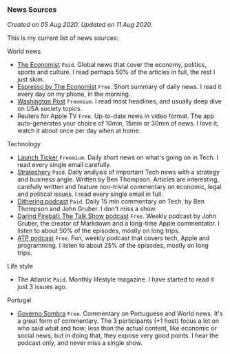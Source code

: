 ### News Sources
_Created on 05 Aug 2020. Updated on 11 Aug 2020._

This is my current list of news sources:

World news

* [The Economist](https://www.economist.com) `Paid`. Global news that cover the economy, politics, sports and culture. I read perhaps 50% of the articles in full, the rest I just skim.
* [Espresso by The Economist](https://www.economist.com) `Free`. Short summary of daily news. I read it every day on my phone, in the morning. 
* [Washington Post](https://www.wapo.com) `Freemium`. I read most headlines, and usually deep dive on USA society topics. 
* Reuters for Apple TV `Free`. Up-to-date news in video format. The app auto-generates your choice of 10min, 15min or 30min of news. I love it, watch it about once per day when at home. 

Technology

* [Launch Ticker](https://www.launchticker.com) `Freemium`. Daily short news on what's going on in Tech. I read every single email carefully.
* [Stratechery](https://www.stratechery.com) `Paid`. Daily analysis of important Tech news with a strategy and business angle. Written by Ben Thompson. Articles are interesting, carefully written and feature non-trivial commentary on economic, legal and political issues. I read every single email in full. 
* [Dithering podcast](https://dithering.fm) `Paid`. Daily 15 min commentary on Tech, by Ben Thompson and John Gruber. I don't miss a show. 
* [Daring Fireball: The Talk Show podcast](https://daringfireball.net/thetalkshow/) `Free`. Weekly podcast by John Gruber, the creator of Markdown and a long-time Apple commentator. I listen to about 50% of the episodes, mostly on long trips. 
* [ATP podcast](https://atp.fm) `Free`. Fun, weekly podcast that covers tech, Apple and programming. I listen to about 25% of the episodes, mostly on long trips. 

Life style

* The Atlantic `Paid`. Monthly lifestyle magazine. I have started to read it just 3 issues ago. 
 
Portugal

* [Governo Sombra](https://www.tsf.pt/programa/governo-sombra.html) `Free`. Commentary on Portuguese and World news. It's a great form of commentary. The 3 participants (+1 host) focus a lot on who said what and how; less than the actual content, like economic or social news; but in doing that, they expose very good points. I hear the podcast only, and never miss a single show. 
